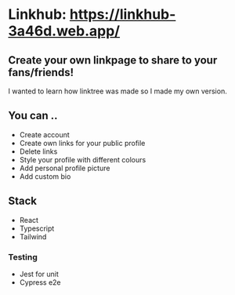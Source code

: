 # Linkhub: https://linkhub-3a46d.web.app/

## Create your own linkpage to share to your fans/friends!

I wanted to learn how linktree was made so I made my own version.

## You can ..

* Create account
* Create own links for your public profile
* Delete links
* Style your profile with different colours
* Add personal profile picture
* Add custom bio

## Stack

* React
* Typescript 
* Tailwind

### Testing

* Jest for unit
* Cypress e2e
